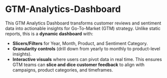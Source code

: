 # GTM-Analytics-Dashboard
This GTM Analytics Dashboard transforms customer reviews and sentiment data into actionable insights for Go-To-Market (GTM) strategy.
Unlike static reports, this is a **dynamic dashboard** with:

* **Slicers/Filters** for Year, Month, Product, and Sentiment Category.
* **Granularity controls** (drill down from yearly to monthly to product-level insights).
* **Interactive visuals** where users can pivot data in real time.
This ensures GTM teams can **slice and dice customer feedback** to align with campaigns, product categories, and timeframes.
